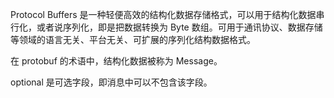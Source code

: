 Protocol Buffers 是一种轻便高效的结构化数据存储格式，可以用于结构化数据串行化，或者说序列化，即是把数据转换为 Byte 数组。可用于通讯协议、数据存储等领域的语言无关、平台无关、可扩展的序列化结构数据格式。

在 protobuf 的术语中，结构化数据被称为 Message。

optional 是可选字段，即消息中可以不包含该字段。